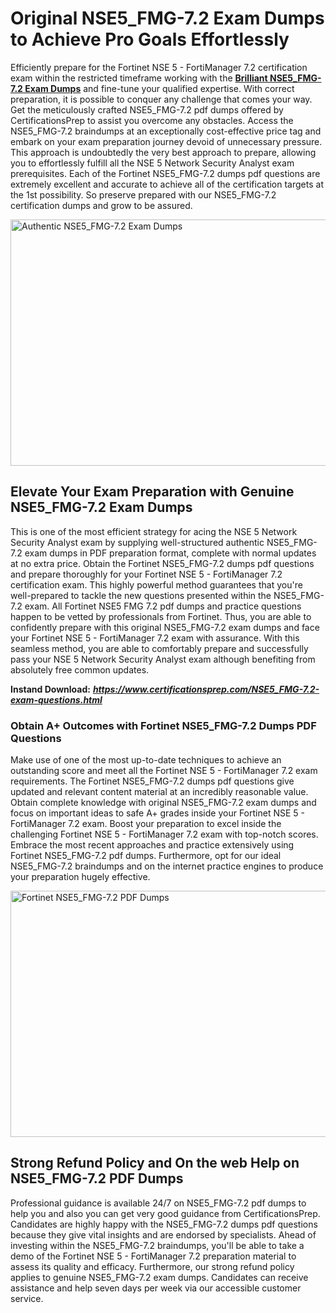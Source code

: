 <h1><strong>Original NSE5_FMG-7.2 Exam Dumps to Achieve Pro Goals Effortlessly</strong></h1>
<p>Efficiently prepare for the Fortinet NSE 5 - FortiManager 7.2 certification exam within the restricted timeframe working with the <a href="https://www.certificationsprep.com/NSE5_FMG-7.2-exam-questions.html"><strong>Brilliant NSE5_FMG-7.2 Exam Dumps</strong></a>&nbsp;and fine-tune your qualified expertise. With correct preparation, it is possible to conquer any challenge that comes your way. Get the meticulously crafted NSE5_FMG-7.2 pdf dumps offered by CertificationsPrep to assist you overcome any obstacles. Access the NSE5_FMG-7.2 braindumps at an exceptionally cost-effective price tag and embark on your exam preparation journey devoid of unnecessary pressure. This approach is undoubtedly the very best approach to prepare, allowing you to effortlessly fulfill all the NSE 5 Network Security Analyst exam prerequisites. Each of the Fortinet NSE5_FMG-7.2 dumps pdf questions are extremely excellent and accurate to achieve all of the certification targets at the 1st possibility. So preserve prepared with our NSE5_FMG-7.2 certification dumps and grow to be assured.</p>
<p><img src="https://i.imgur.com/XTkKqDV.png" alt="Authentic NSE5_FMG-7.2 Exam Dumps" width="700" height="394" /></p>
<h2><strong>Elevate Your Exam Preparation with Genuine NSE5_FMG-7.2 Exam Dumps</strong></h2>
<p>This is one of the most efficient strategy for acing the NSE 5 Network Security Analyst exam by supplying well-structured authentic NSE5_FMG-7.2 exam dumps in PDF preparation format, complete with normal updates at no extra price. Obtain the Fortinet NSE5_FMG-7.2 dumps pdf questions and prepare thoroughly for your Fortinet NSE 5 - FortiManager 7.2 certification exam. This highly powerful method guarantees that you're well-prepared to tackle the new questions presented within the NSE5_FMG-7.2 exam. All Fortinet NSE5 FMG 7.2 pdf dumps and practice questions happen to be vetted by professionals from Fortinet. Thus, you are able to confidently prepare with this original NSE5_FMG-7.2 exam dumps and face your Fortinet NSE 5 - FortiManager 7.2 exam with assurance. With this seamless method, you are able to comfortably prepare and successfully pass your NSE 5 Network Security Analyst exam although benefiting from absolutely free common updates.</p>
<p><strong>Instand Download:</strong>&nbsp;<strong><a href="https://www.certificationsprep.com/NSE5_FMG-7.2-exam-questions.html"><em>https://www.certificationsprep.com/NSE5_FMG-7.2-exam-questions.html</em></a></strong></p>
<h3><strong>Obtain A+ Outcomes with Fortinet NSE5_FMG-7.2 Dumps PDF Questions</strong></h3>
<p>Make use of one of the most up-to-date techniques to achieve an outstanding score and meet all the Fortinet NSE 5 - FortiManager 7.2 exam requirements. The Fortinet NSE5_FMG-7.2 dumps pdf questions give updated and relevant content material at an incredibly reasonable value. Obtain complete knowledge with original NSE5_FMG-7.2 exam dumps and focus on important ideas to safe A+ grades inside your Fortinet NSE 5 - FortiManager 7.2 exam. Boost your preparation to excel inside the challenging Fortinet NSE 5 - FortiManager 7.2 exam with top-notch scores. Embrace the most recent approaches and practice extensively using Fortinet NSE5_FMG-7.2 pdf dumps. Furthermore, opt for our ideal NSE5_FMG-7.2 braindumps and on the internet practice engines to produce your preparation hugely effective.</p>
<p><a href="https://www.certificationsprep.com/NSE5_FMG-7.2-exam-questions.html"><img src="https://i.imgur.com/DQYUJ45.png" alt="Fortinet NSE5_FMG-7.2 PDF Dumps" width="700" height="394" /></a></p>
<h2><strong>Strong Refund Policy and On the web Help on NSE5_FMG-7.2 PDF Dumps</strong></h2>
<p>Professional guidance is available 24/7 on NSE5_FMG-7.2 pdf dumps to help you and also you can get very good guidance from CertificationsPrep. Candidates are highly happy with the NSE5_FMG-7.2 dumps pdf questions because they give vital insights and are endorsed by specialists. Ahead of investing within the NSE5_FMG-7.2 braindumps, you'll be able to take a demo of the Fortinet NSE 5 - FortiManager 7.2 preparation material to assess its quality and efficacy. Furthermore, our strong refund policy applies to genuine NSE5_FMG-7.2 exam dumps. Candidates can receive assistance and help seven days per week via our accessible customer service.</p>
